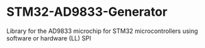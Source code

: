 # STM32-AD9833-Generator
Library for the AD9833 microchip for STM32 microcontrollers using software or hardware (LL) SPI
